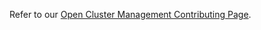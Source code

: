 [comment]: # ( Copyright Contributors to the Open Cluster Management project )

Refer to our [Open Cluster Management Contributing Page](https://github.com/open-cluster-management/community/blob/main/CONTRIBUTING.md).

